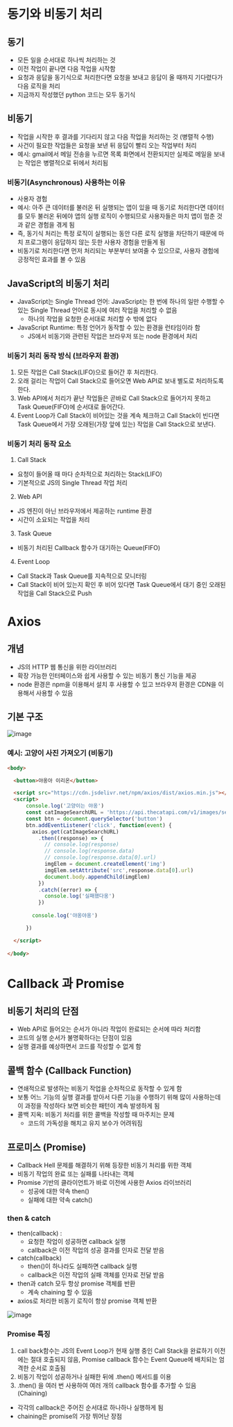 # 동기와 비동기 처리

## 동기
- 모든 일을 순서대로 하나씩 처리하는 것
- 이전 작업이 끝나면 다음 작업을 시작함
- 요청과 응답을 동기식으로 처리한다면 요청을 보내고 응답이 올 때까지 기다렸다가 다음 로직을 처리
- 지금까지 작성했던 python 코드는 모두 동기식

## 비동기
- 작업을 시작한 후 결과를 기다리지 않고 다음 작업을 처리하는 것 (병렬적 수행)
- 사건이 필요한 작업들은 요청을 보낸 뒤 응답이 빨리 오는 작업부터 처리
- 예시: gmail에서 메일 전송을 누르면 목록 화면에서 전환되지만 실제로 메일을 보내는 작업은 병렬적으로 뒤에서 처리됨

### 비동기(Asynchronous) 사용하는 이유
- 사용자 경험
- 예시: 아주 큰 데이터를 불러온 뒤 실행되는 앱이 있을 때 동기로 처리한다면 데이터를 모두 불러온 뒤에야 앱의 실행 로직이 수행되므로 사용자들은 마치 앱이 멈춘 것과 같은 경험을 겪게 됨
- 즉, 동기식 처리는 특정 로직이 실행되는 동안 다른 로직 실행을 차단하기 때문에 마치 프로그램이 응답하지 않는 듯한 사용자 경험을 만들게 됨
- 비동기로 처리한다면 먼저 처리되는 부분부터 보여줄 수 있으므로, 사용자 경험에 긍정적인 효과를 볼 수 있음

## JavaScript의 비동기 처리
- JavaScript는 Single Thread 언어:  JavaScript는 한 번에 하나의 일만 수행할 수 있는 Single Thread 언어로 동시에 여러 작업을 처리할 수 없음
  - 하나의 작업을 요청한 순서대로 처리할 수 밖에 없다
- JavaScript Runtime: 특정 언어가 동작할 수 있는 환경을 런타임이라 함
  - JS에서 비동기와 관련된 작업은 브라우저 또는 node 환경에서 처리

### 비동기 처리 동작 방식 (브라우저 환경)
1. 모든 작업은 Call Stack(LIFO)으로 들어간 후 처리한다.
2. 오래 걸리는 작업이 Call Stack으로 들어오면 Web API로 보내 별도로 처리하도록 한다.
3. Web API에서 처리가 끝난 작업들은 곧바로 Call Stack으로 들어가지 못하고 Task Queue(FIFO)에 순서대로 들어간다.
4. Event Loop가 Call Stack이 비어있는 것을 계속 체크하고 Call Stack이 빈다면 Task Queue에서 가장 오래된(가장 앞에 있는) 작업을 Call Stack으로 보낸다.

### 비동기 처리 동작 요소
1. Call Stack
- 요청이 들어올 때 마다 순차적으로 처리하는 Stack(LIFO)
- 기본적으로 JS의 Single Thread 작업 처리
2. Web API
- JS 엔진이 아닌 브라우저에서 제공하는 runtime 환경
- 시간이 소요되는 작업을 처리
3. Task Queue
- 비동기 처리된 Callback 함수가 대기하는 Queue(FIFO)
4. Event Loop
- Call Stack과 Task Queue를 지속적으로 모니터링
- Call Stack이 비어 있는지 확인 후 비어 있다면 Task Queue에서 대기 중인 오래된 작업을 Call Stack으로 Push

# Axios
## 개념
- JS의 HTTP 웹 통신을 위한 라이브러리
- 확장 가능한 인터페이스와 쉽게 사용할 수 있는 비동기 통신 기능을 제공
- node 환경은 npm을 이용해서 설치 후 사용할 수 있고 브라우저 환경은 CDN을 이용해서 사용할 수 있음

## 기본 구조
![image](https://user-images.githubusercontent.com/122726684/234150522-8a4a71c0-2833-4023-aa98-901cb39164e9.png)

### 예시: 고양이 사진 가져오기 (비동기)
```html
<body>

  <button>야옹아 이리온</button>

  <script src="https://cdn.jsdelivr.net/npm/axios/dist/axios.min.js"></script>
  <script>
      console.log('고양이는 야옹')
      const catImageSearchURL = 'https://api.thecatapi.com/v1/images/search'
      const btn = document.querySelector('button')
      btn.addEventListener('click', function(event) {
        axios.get(catImageSearchURL)
          .then((response) => {
            // console.log(response)
            // console.log(response.data)
            // console.log(response.data[0].url)
            imgElem = document.createElement('img')
            imgElem.setAttribute('src',response.data[0].url)
            document.body.appendChild(imgElem)
          })
          .catch((error) => {
            console.log('실패했다옹')
          })
  
        console.log('야옹야옹')

      })

  </script>
  
</body>
```

# Callback 과 Promise
## 비동기 처리의 단점
- Web API로 들어오는 순서가 아니라 작업이 완료되는 순서에 따라 처리함
- 코드의 실행 순서가 불명확하다는 단점이 있음
- 실행 결과를 예상하면서 코드를 작성할 수 없게 함

## 콜백 함수 (Callback Function)
- 연쇄적으로 발생하는 비동기 작업을 순차적으로 동작할 수 있게 함
- 보통 어느 기능의 실행 결과를 받아서 다른 기능을 수행하기 위해 많이 사용하는데 이 과정을 작성하다 보면 비슷한 패턴이 계속 발생하게 됨
- 콜백 지옥: 비동기 처리를 위한 콜백을 작성할 때 마주치는 문제
  - 코드의 가독성을 해치고 유지 보수가 어려워짐
  
## 프로미스 (Promise)
- Callback Hell 문제를 해결하기 위해 등장한 비동기 처리를 위한 객체
- 비동기 작업의 완료 또는 실패를 나타내는 객체
- Promise 기반의 클라이언트가 바로 이전에 사용한 Axios 라이브러리
  - 성공에 대한 약속 then()
  - 실패에 대한 약속 catch()
### then & catch
- then(callback) :
  - 요청한 작업이 성공하면 callback 실행
  - callback은 이전 작업의 성공 결과를 인자로 전달 받음
- catch(callback)
  - then()이 하나라도 실패하면 callback 실행
  - callback은 이전 작업의 실패 객체를 인자로 전달 받음
- then과 catch 모두 항상 promise 객체를 반환
  - 계속 chaining 할 수 있음
- axios로 처리한 비동기 로직이 항상 promise 객체 반환

![image](https://user-images.githubusercontent.com/122726684/234158023-2f59c9b9-dc78-436b-93ce-fad77f80debd.png)

### Promise 특징
1. call back함수는 JS의 Event Loop가 현재 실행 중인 Call Stack을 완료하기 이전에는 절대 호출되지 않음, Promise callback 함수는 Event Queue에 배치되는 엄격한 순서로 호출됨
2. 비동기 작업이 성공하거나 실패한 뒤에 .then() 메서드를 이용
3. .then() 을 여러 번 사용하여 여러 개의 callback 함수를 추가할 수 있음 (Chaining)
  - 각각의 callback은 주어진 순서대로 하나하나 실행하게 됨
  - chaining은 promise의 가장 뛰어난 장점
  